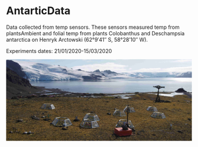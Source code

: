 # AntarticData
Data collected from temp sensors. These sensors measured temp from plantsAmbient and folial temp from plants Colobanthus and Deschampsia antarctica on Henryk Arctowski (62°9′41″ S, 58°28′10″ W).

Experiments dates: 21/01/2020-15/03/2020




![GitHub Logo](ExperimentsSpot.jpg )


